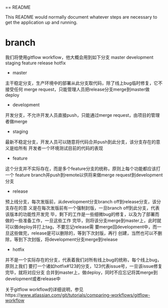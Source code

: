 == README

This README would normally document whatever steps are necessary to get the
application up and running.

# branch 

我们将使用gitflow workflow，他大概会用到如下分支
master development staging feature release hotfix

* master 

主干稳定分支，生产环境中的部署从此分支取代码，除了线上bug临时修复，它不接受任何
merge request，只能管理人员把release分支merge到master做deploy

* development

开发分支，不允许开发人员直接push，只能通过merge request，由项目的管理者做merge

* staging 

最新不稳定分支，开发人员可以随意将代码合并push到此分支，该分支存在的意义是给所有
开发者一个环境测试目前的代码的表现

* feature

这个分支并不实际存在，而是多个feature分支的统称，原则上每个功能都应该打一个
feature branch并push到remote以供将来做merge request到development分支

* release

预上线分支，每次发版前，从development分支branch off到release分支，该分支存在的意
义是在每次发版前有一个强制封版，一旦branch off到此分支，代表该版本的功能性开发完
毕，剩下的工作是一些细微bug的修复，以及为了部署而做的一些准备工作，一旦这些工作
完毕，则将该分支merge到master上，此时就可以做deploy并打上tag，不要忘记release需
要merge回development中，而一旦这些做完，release是可以删除的，等到下次封版，再行
创建，当然也可以不删除，等到下次封版，将development分支merge到release

* hotfix

并不是一个实际存在的分支，代表着我们对所有线上bug的统称，每个线上bug，原则上我们
要打一个诸如hotfix#123的分支，123代表issue号，一旦该issue修复完毕，就将对应分支
合并到master上，做deploy，同时不应忘记将其merge到development或者release中

关于gitflow workflow的详细说明，参见https://www.atlassian.com/git/tutorials/comparing-workflows/gitflow-workflow
